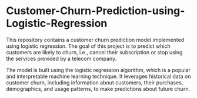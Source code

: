 # Customer-Churn-Prediction-using-Logistic-Regression
This repository contains a customer churn prediction model implemented using logistic regression. The goal of this project is to predict which customers are likely to churn, i.e., cancel their subscription or stop using the services provided by a telecom company.

The model is built using the logistic regression algorithm, which is a popular and interpretable machine learning technique. It leverages historical data on customer churn, including information about customers, their purchases, demographics, and usage patterns, to make predictions about future churn.
